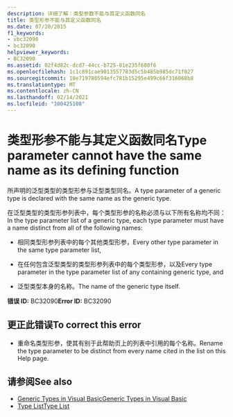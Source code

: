 ```yaml
---
description: 详细了解：类型参数不能与其定义函数同名
title: 类型形参不能与其定义函数同名
ms.date: 07/20/2015
f1_keywords:
- vbc32090
- bc32090
helpviewer_keywords:
- BC32090
ms.assetid: 02f4d82c-dcd7-44cc-b725-81e235f680f6
ms.openlocfilehash: 1c1c891cae9013557783d5c5b485b985dc71f027
ms.sourcegitcommit: 10e719780594efc781b15295e499c66f316068b8
ms.translationtype: MT
ms.contentlocale: zh-CN
ms.lasthandoff: 02/14/2021
ms.locfileid: "100425108"
---
```

# <a name="type-parameter-cannot-have-the-same-name-as-its-defining-function"></a><span data-ttu-id="f4ff0-103">类型形参不能与其定义函数同名</span><span class="sxs-lookup"><span data-stu-id="f4ff0-103">Type parameter cannot have the same name as its defining function</span></span>

<span data-ttu-id="f4ff0-104">所声明的泛型类型的类型形参与泛型类型同名。</span><span class="sxs-lookup"><span data-stu-id="f4ff0-104">A type parameter of a generic type is declared with the same name as the generic type.</span></span>  
  
 <span data-ttu-id="f4ff0-105">在泛型类型的类型形参列表中，每个类型形参的名称必须与以下所有名称均不同：</span><span class="sxs-lookup"><span data-stu-id="f4ff0-105">In the type parameter list of a generic type, each type parameter must have a name distinct from all of the following names:</span></span>  
  
- <span data-ttu-id="f4ff0-106">相同类型形参列表中的每个其他类型形参，</span><span class="sxs-lookup"><span data-stu-id="f4ff0-106">Every other type parameter in the same type parameter list,</span></span>  
  
- <span data-ttu-id="f4ff0-107">在任何包含泛型类型的类型形参列表中的每个类型形参，以及</span><span class="sxs-lookup"><span data-stu-id="f4ff0-107">Every type parameter in the type parameter list of any containing generic type, and</span></span>  
  
- <span data-ttu-id="f4ff0-108">泛型类型本身的名称。</span><span class="sxs-lookup"><span data-stu-id="f4ff0-108">The name of the generic type itself.</span></span>  
  
 <span data-ttu-id="f4ff0-109">**错误 ID:** BC32090</span><span class="sxs-lookup"><span data-stu-id="f4ff0-109">**Error ID:** BC32090</span></span>  
  
## <a name="to-correct-this-error"></a><span data-ttu-id="f4ff0-110">更正此错误</span><span class="sxs-lookup"><span data-stu-id="f4ff0-110">To correct this error</span></span>  
  
- <span data-ttu-id="f4ff0-111">重命名类型形参，使其有别于此帮助页上的列表中引用的每个名称。</span><span class="sxs-lookup"><span data-stu-id="f4ff0-111">Rename the type parameter to be distinct from every name cited in the list on this Help page.</span></span>  
  
## <a name="see-also"></a><span data-ttu-id="f4ff0-112">请参阅</span><span class="sxs-lookup"><span data-stu-id="f4ff0-112">See also</span></span>

- [<span data-ttu-id="f4ff0-113">Generic Types in Visual Basic</span><span class="sxs-lookup"><span data-stu-id="f4ff0-113">Generic Types in Visual Basic</span></span>](../programming-guide/language-features/data-types/generic-types.md)
- [<span data-ttu-id="f4ff0-114">Type List</span><span class="sxs-lookup"><span data-stu-id="f4ff0-114">Type List</span></span>](../language-reference/statements/type-list.md)
